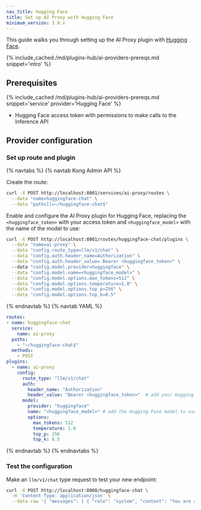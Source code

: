 ```yaml
---
nav_title: Hugging Face
title: Set up AI Proxy with Hugging Face
minimum_version: 3.9.x
---
```


This guide walks you through setting up the AI Proxy plugin with [Hugging Face](https://huggingface.co/).

{% include_cached /md/plugins-hub/ai-providers-prereqs.md snippet='intro' %}

## Prerequisites

{% include_cached /md/plugins-hub/ai-providers-prereqs.md snippet='service' provider='Hugging Face' %}
* Hugging Face access token with permissions to make calls to the Inference API

## Provider configuration

### Set up route and plugin

{% navtabs %}
{% navtab Kong Admin API %}

Create the route:

```bash
curl -X POST http://localhost:8001/services/ai-proxy/routes \
  --data "name=huggingface-chat" \
  --data "paths[]=~/huggingface-chat$"
```

Enable and configure the AI Proxy plugin for Hugging Face, replacing the `<huggingface_token>` with your access token and `<huggingface_model>` with the name of the model to use:

```bash
curl -X POST http://localhost:8001/routes/huggingface-chat/plugins \
  --data "name=ai-proxy" \
  --data "config.route_type=llm/v1/chat" \
  --data "config.auth.header_name=Authorization" \
  --data "config.auth.header_value= Bearer <huggingface_token>" \ 
  --data "config.model.provider=huggingface" \
  --data "config.model.name=<huggingface_model>" \
  --data "config.model.options.max_tokens=512" \
  --data "config.model.options.temperature=1.0" \
  --data "config.model.options.top_p=256" \
  --data "config.model.options.top_k=0.5"
```

{% endnavtab %}
{% navtab YAML %}
```yaml
routes:
- name: huggingface-chat
  service:
    name: ai-proxy
  paths:
    - "~/huggingface-chat$"
  methods:
    - POST
plugins:
  - name: ai-proxy
    config:
      route_type: "llm/v1/chat"
      auth:
        header_name: "Authorization"
        header_value: "Bearer <huggingface_token>"  # add your Hugging Face access token
      model:
        provider: "huggingface"
        name: "<huggingface_model>" # add the Hugging Face model to use
        options:
          max_tokens: 512
          temperature: 1.0
          top_p: 256
          top_k: 0.5
```

{% endnavtab %}
{% endnavtabs %}

### Test the configuration

Make an `llm/v1/chat` type request to test your new endpoint:

```bash
curl -X POST http://localhost:8000/huggingface-chat \
  -H 'Content-Type: application/json' \
  --data-raw '{ "messages": [ { "role": "system", "content": "You are a mathematician" }, { "role": "user", "content": "What is 1+1?"} ] }'
```
